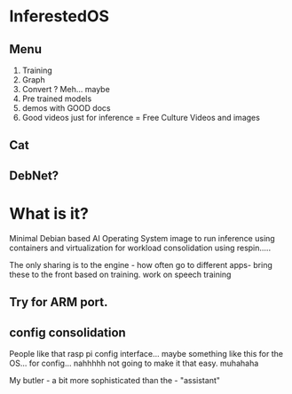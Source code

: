 # InferestedOS
## Menu
1. Training 
2. Graph
3. Convert ? Meh... maybe
4. Pre trained models
5. demos with GOOD docs
6. Good videos just for inference = Free Culture Videos and images

## Cat
## DebNet?

# What is it?

Minimal Debian based AI Operating System image to run inference using containers and virtualization for workload consolidation using respin.....

The only sharing is to the engine - how often go to different apps- bring these to the front based on training.
work on speech training

## Try for ARM port.

## config consolidation
People like that rasp pi config interface... maybe something like this for the OS... for config... nahhhhh
not going to make it that easy. muhahaha

My  butler - a bit more sophisticated than the - "assistant"
